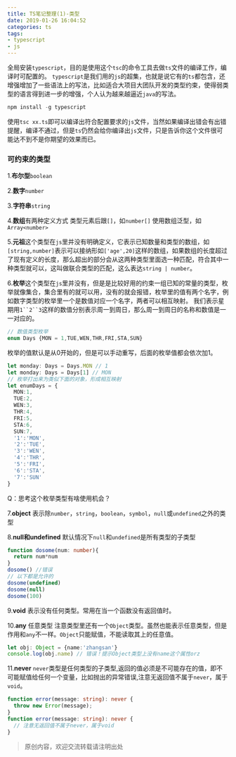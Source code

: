 ```yaml
---
title: TS笔记整理(1)-类型
date: 2019-01-26 16:04:52
categories: ts
tags:
- typescript
- js
---
```

全局安装`typescript`，目的是使用这个`tsc`的命令工具去做`ts`文件的编译工作，编译时可配置的。
`typescript`是我们用的`js`的超集，也就是说它有的`ts`都包含，还增强增加了一些语法上的写法，比如适合大项目大团队开发的类型约束，使得弱类型的语言得到进一步的增强，个人认为越来越逼近`java`的写法。
```javascript
npm install -g typescript
```
使用`tsc xx.ts`即可以编译出符合配置要求的`js`文件，当然如果编译出错会有出错提醒，编译不通过，但是`ts`仍然会给你编译出`js`文件，只是告诉你这个文件很可能达不到不是你期望的效果而已。
### 可约束的类型
1.**布尔型**`boolean`

2.**数字**`number`

3.**字符串**`string`

4.**数组**有两种定义方式
类型元素后跟`[]`，如`number[]`
使用数组泛型，如`Array<number>`

5.**元祖**这个类型在`js`里并没有明确定义，它表示已知数量和类型的数组，如`[string,number]`表示可以接纳形如`['age',20]`这样的数组，如果数组的长度超过了现有定义的长度，那么超出的部分会从这两种类型里面选一种匹配，符合其中一种类型就可以，这叫做联合类型的匹配，这么表达`string | number`。

6.**枚举**这个类型在`js`里并没有，但是是比较好用的约束一组已知的常量的类型，枚举就像集合，集合里有的就可以用，没有的就会报错，枚举里的值有两个名字，例如数字类型的枚举里一个是数值对应一个名字，两者可以相互映射。
我们表示星期用`1``2``3`这样的数值分别表示周一到周日，那么周一到周日的名称和数值是一一对应的。
```typescript
// 数值类型枚举
enum Days {MON = 1,TUE,WEN,THR,FRI,STA,SUN}
```
枚举的值默认是从0开始的，但是可以手动重写，后面的枚举值都会依次加1。
```typescript
let monday: Days = Days.MON // 1
let monday: Days = Days[1] // MON
// 枚举打出来为类似下面的对象，形成相互映射
let enumDays = { 
  MON:1,
  TUE:2,
  WEN:3,
  THR:4,
  FRI:5,
  STA:6,
  SUN:7,
  '1':'MON',
  '2':'TUE',
  '3':'WEN',
  '4':'THR',
  '5':'FRI',
  '6':'STA',
  '7':'SUN'
}
```
Q：思考这个枚举类型有啥使用机会？

7.**object**
表示除`number`，`string`，`boolean`，`symbol`，`null`或`undefined`之外的类型

8.**null和undefined**
默认情况下`null`和`undefined`是所有类型的子类型
```typescript
function dosome(num: number){
  return num*num
}
dosome() //错误
// 以下都是允许的
dosome(undefined)
dosome(null)
dosome(100)
```

9.**void**
表示没有任何类型。常用在当一个函数没有返回值时。

10.**any** 任意类型
注意类型里还有一个`Object`类型。虽然也能表示任意类型，但是作用和`any`不一样。`Object`只能赋值，不能读取其上的任意值。
```typescript
let obj: Object = {name:'zhangsan'}
console.log(obj.name) // 错误！提示Object类型上没有name这个属性orz
```

11.**never**
`never`类型是任何类型的子类型,返回的值必须是不可能存在的值，即不可能赋值给任何一个变量，比如抛出的异常错误,注意无返回值不属于`never`，属于`void`。
```typescript
function error(message: string): never {
  throw new Error(message);
}
function error(message: string): never {
  // 注意无返回值不属于never，属于void
}
```


>原创内容，欢迎交流转载请注明出处